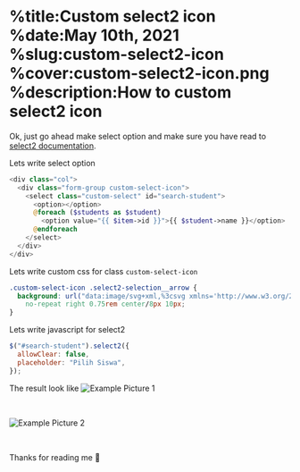 %title:Custom select2 icon
%date:May 10th, 2021
%slug:custom-select2-icon
%cover:custom-select2-icon.png
%description:How to custom select2 icon
==========

Ok, just go ahead make select option and make sure you have read to [select2 documentation](https://select2.org/getting-started/installation).

Lets write select option

```php
<div class="col">
  <div class="form-group custom-select-icon">
    <select class="custom-select" id="search-student">
      <option></option>
      @foreach ($students as $student)
        <option value="{{ $item->id }}">{{ $student->name }}</option>
      @endforeach
    </select>
  </div>
</div>
```

Lets write custom css for class `custom-select-icon`

```css
.custom-select-icon .select2-selection__arrow {
  background: url("data:image/svg+xml,%3csvg xmlns='http://www.w3.org/2000/svg' width='4' height='5' viewBox='0 0 4 5'%3e%3cpath fill='%23343a40' d='M2 0L0 2h4zm0 5L0 3h4z'/%3e%3c/svg%3e")
    no-repeat right 0.75rem center/8px 10px;
}
```

Lets write javascript for select2

```javascript
$("#search-student").select2({
  allowClear: false,
  placeholder: "Pilih Siswa",
});
```

The result look like
![Example Picture 1](https://i.ibb.co/TcxDdXw/Screenshot-from-2021-05-10-14-53-00.png)

<br/>

![Example Picture 2](https://i.ibb.co/ZWHHFsK/Screenshot-from-2021-05-10-14-53-20.png)

<br/>

Thanks for reading me 💞
